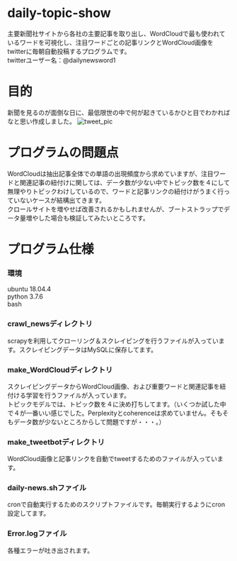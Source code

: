 # daily-topic-show
主要新聞社サイトから各社の主要記事を取り出し、WordCloudで最も使われているワードを可視化し、注目ワードごとの記事リンクとWordCloud画像をtwitterに毎朝自動投稿するプログラムです。  
twitterユーザー名：@dailynewsword1

# 目的
新聞を見るのが面倒な日に、最低限世の中で何が起きているかひと目でわかればなと思い作成しました。
![tweet_pic](https://user-images.githubusercontent.com/61402011/76577335-4cbfbf80-6508-11ea-9af9-9625b1dca650.png)

# プログラムの問題点
WordCloudは抽出記事全体での単語の出現頻度から求めていますが、注目ワードと関連記事の紐付けに関しては、データ数が少ない中でトピック数を４にして無理やりトピックわけしているので、ワードと記事リンクの紐付けがうまく行っていないケースが結構出てきます。  
クロールサイトを増やせば改善されるかもしれませんが、ブートストラップでデータ量増やした場合も検証してみたいところです。

# プログラム仕様
### 環境
ubuntu 18.04.4  
python 3.7.6  
bash
### crawl_newsディレクトリ
scrapyを利用してクローリング＆スクレイピングを行うファイルが入っています。スクレイピングデータはMySQLに保存してます。
### make_WordCloudディレクトリ
スクレイピングデータからWordCloud画像、および重要ワードと関連記事を紐付ける学習を行うファイルが入っています。  
トピックモデルでは、トピック数を４に決め打ちしてます。（いくつか試した中で４が一番いい感じでした。Perplexityとcoherenceは求めていません。そもそもデータ数が少ないところからして問題ですが・・・。）
### make_tweetbotディレクトリ
WordCloud画像と記事リンクを自動でtweetするためのファイルが入っています。
### daily-news.shファイル
cronで自動実行するためのスクリプトファイルです。毎朝実行するようにcron設定してます。
### Error.logファイル
各種エラーが吐き出されます。
